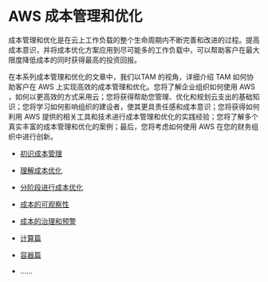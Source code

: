 # AWS 成本管理和优化

成本管理和优化是在云上工作负载的整个生命周期内不断完善和改进的过程。提高成本意识，并将成本优化方案应用到尽可能多的工作负载中，可以帮助客户在最大限度降低成本的同时获得最高的投资回报。

在本系列成本管理和优化的文章中，我们以TAM 的视角，详细介绍 TAM 如何协助客户在 AWS 上实现高效的成本管理和优化。您将了解企业组织如何使用 AWS ，如何以更高效的方式采用云；您将获得帮助您管理、优化和规划云支出的基础知识；您将学习如何影响组织的建设者，使其更具责任感和成本意识；您将获得如何利用 AWS 提供的相关工具和技术进行成本管理和优化的实践经验；您将了解多个真实丰富的成本管理和优化的案例；最后，您将考虑如何使用 AWS 在您的财务组织中进行创新。

- [初识成本管理](docs/01%20初识成本管理.md)

- [理解成本优化](docs/02%20理解成本优化.md)

- [分阶段进行成本优化](docs/03%20分阶段进行成本优化.md)

- [成本的可观察性](docs/04%20成本的可观察性.md)

- [成本的治理和预警](docs/05%20成本的治理和预警.md)

- [计算篇](docs/06%20计算篇.md)

- [容器篇](docs/07%20容器篇.md)

- ......